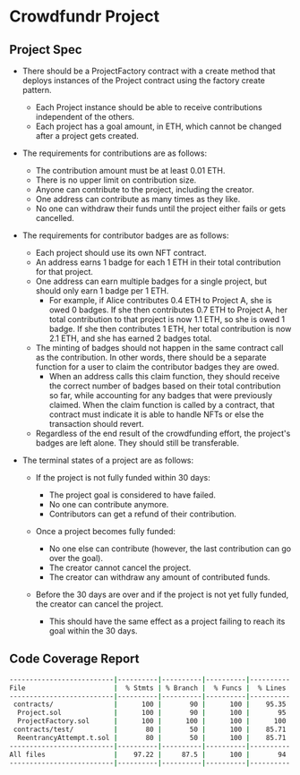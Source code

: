 # Crowdfundr Project

## Project Spec

- There should be a ProjectFactory contract with a create method that deploys instances of the Project contract using the factory create pattern.

  - Each Project instance should be able to receive contributions independent of the others.
  - Each project has a goal amount, in ETH, which cannot be changed after a project gets created.

- The requirements for contributions are as follows:

  - The contribution amount must be at least 0.01 ETH.
  - There is no upper limit on contribution size.
  - Anyone can contribute to the project, including the creator.
  - One address can contribute as many times as they like.
  - No one can withdraw their funds until the project either fails or gets cancelled.

- The requirements for contributor badges are as follows:

  - Each project should use its own NFT contract.
  - An address earns 1 badge for each 1 ETH in their total contribution for that project.
  - One address can earn multiple badges for a single project, but should only earn 1 badge per 1 ETH.
    - For example, if Alice contributes 0.4 ETH to Project A, she is owed 0 badges. If she then contributes 0.7 ETH to Project A, her total contribution to that project is now 1.1 ETH, so she is owed 1 badge. If she then contributes 1 ETH, her total contribution is now 2.1 ETH, and she has earned 2 badges total.
  - The minting of badges should not happen in the same contract call as the contribution. In other words, there should be a separate function for a user to claim the contributor badges they are owed.
    - When an address calls this claim function, they should receive the correct number of badges based on their total contribution so far, while accounting for any badges that were previously claimed.
      When the claim function is called by a contract, that contract must indicate it is able to handle NFTs or else the transaction should revert.
  - Regardless of the end result of the crowdfunding effort, the project's badges are left alone. They should still be transferable.

- The terminal states of a project are as follows:

  - If the project is not fully funded within 30 days:

    - The project goal is considered to have failed.
    - No one can contribute anymore.
    - Contributors can get a refund of their contribution.

  - Once a project becomes fully funded:

    - No one else can contribute (however, the last contribution can go over the goal).
    - The creator cannot cancel the project.
    - The creator can withdraw any amount of contributed funds.

  - Before the 30 days are over and if the project is not yet fully funded, the creator can cancel the project.
    - This should have the same effect as a project failing to reach its goal within the 30 days.

## Code Coverage Report

```bash
--------------------------|----------|----------|----------|----------|----------------|
File                      |  % Stmts | % Branch |  % Funcs |  % Lines |Uncovered Lines |
--------------------------|----------|----------|----------|----------|----------------|
 contracts/               |      100 |       90 |      100 |    95.35 |                |
  Project.sol             |      100 |       90 |      100 |       95 |         94,116 |
  ProjectFactory.sol      |      100 |      100 |      100 |      100 |                |
 contracts/test/          |       80 |       50 |      100 |    85.71 |                |
  ReentrancyAttempt.t.sol |       80 |       50 |      100 |    85.71 |             26 |
--------------------------|----------|----------|----------|----------|----------------|
All files                 |    97.22 |     87.5 |      100 |       94 |                |
--------------------------|----------|----------|----------|----------|----------------|
```
